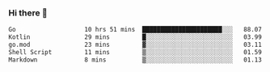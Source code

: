 ### Hi there 👋

<!--
**yeya24/yeya24** is a ✨ _special_ ✨ repository because its `README.md` (this file) appears on your GitHub profile.

Here are some ideas to get you started:

- 🔭 I’m currently working on ...
- 🌱 I’m currently learning ...
- 👯 I’m looking to collaborate on ...
- 🤔 I’m looking for help with ...
- 💬 Ask me about ...
- 📫 How to reach me: ...
- 😄 Pronouns: ...
- ⚡ Fun fact: ...
-->

<!--START_SECTION:waka-->

```txt
Go                   10 hrs 51 mins  ██████████████████████░░░   88.07 %
Kotlin               29 mins         █░░░░░░░░░░░░░░░░░░░░░░░░   03.99 %
go.mod               23 mins         ▓░░░░░░░░░░░░░░░░░░░░░░░░   03.11 %
Shell Script         11 mins         ▒░░░░░░░░░░░░░░░░░░░░░░░░   01.59 %
Markdown             8 mins          ▒░░░░░░░░░░░░░░░░░░░░░░░░   01.13 %
```

<!--END_SECTION:waka-->
